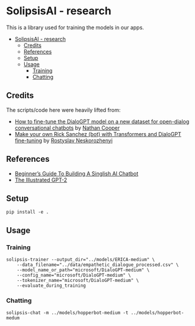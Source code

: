 # SolipsisAI - research

This is a library used for training the models in our apps.

- [SolipsisAI - research](#solipsisai---research)
  - [Credits](#credits)
  - [References](#references)
  - [Setup](#setup)
  - [Usage](#usage)
    - [Training](#training)
    - [Chatting](#chatting)

## Credits

The scripts/code here were heavily lifted from:

- [How to fine-tune the DialoGPT model on a new dataset for open-dialog conversational chatbots](https://github.com/ncoop57/i-am-a-nerd/blob/master/_notebooks/2020-05-12-chatbot-part-1.ipynb) by [Nathan Cooper](https://github.com/ncoop57)
- [Make your own Rick Sanchez (bot) with Transformers and DialoGPT fine-tuning](https://colab.research.google.com/drive/15wa925dj7jvdvrz8_z3vU7btqAFQLVlG) by [Rostyslav Neskorozhenyi](https://www.linkedin.com/in/slanj)

## References

- [Beginner’s Guide To Building A Singlish AI Chatbot](https://towardsdatascience.com/beginners-guide-to-building-a-singlish-ai-chatbot-7ecff8255ee)
- [The Illustrated GPT-2](http://jalammar.github.io/illustrated-gpt2/)

## Setup

```shell
pip install -e .
```

## Usage

### Training

```shell
solipsis-trainer --output_dir="../models/ERICA-medium" \
    --data_filename="../data/empathetic_dialogue_processed.csv" \
    --model_name_or_path="microsoft/DialoGPT-medium" \
    --config_name="microsoft/DialoGPT-medium" \
    --tokenizer_name="microsoft/DialoGPT-medium" \
    --evaluate_during_training 
```

### Chatting

```shell
solipsis-chat -m ../models/hopperbot-medium -t ../models/hopperbot-medum
```